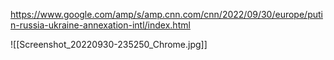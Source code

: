 https://www.google.com/amp/s/amp.cnn.com/cnn/2022/09/30/europe/putin-russia-ukraine-annexation-intl/index.html

![[Screenshot_20220930-235250_Chrome.jpg]]

